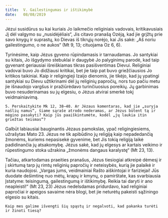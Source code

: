 ```yaml
---
title:  V. Gailestingumas ir ištikimybė
date:   08/08/2019
---
```



Jėzui susidūrus su kai kuriais Jo laikmečio religiniais vadovais, kritikavusiais Jį dėl valgymo su „nusidėjėliais“, Jis citavo pranašą Ozėją, kad jie grįžtų prie savo knygų ir suprastų, ko Dievas iš tikrųjų norėjo, kai Jis sakė: „Aš noriu gailestingumo, o ne aukos“ (Mt 9, 13; cituojama Oz 6, 6).

Tyrinėsime, kaip Jėzus gyveno rūpindamasis ir tarnaudamas. Jo santykiai su kitais, Jo išgydymo stebuklai ir daugybė Jo palyginimų parodė, kad taip gyvenant geriausiai išreiškiamas tikras pasišventimas Dievui. Religiniai vadovai buvo Jo didžiausi kritikai, bet jie taip pat buvo griežčiausios Jo kritikos taikiniai. Kaip ir religingieji Izaijo dienomis, jie tikėjo, kad jų ypatingi santykiai su Dievu užtikrinami dėl jų religinių papročių, nors tuo pačiu metu jie išnaudojo vargšus ir pražiūrėdavo turinčiuosius poreikių. Jų garbinimas buvo nesuderinamas su jų elgesiu, o Jėzus atvirai smerkė tokį veidmainiavimą.

`5. Perskaitykite Mk 12, 38–40. Ar Jėzaus komentaras, kad jie „suryja našlių namus“, šiame sąraše atrodo nederamas, ar Jėzus būtent tą ir mėgino pasakyti? Kaip jūs paaiškintumėte, kodėl „jų laukia itin griežtas teismas“?`

Galbūt labiausiai bauginantis Jėzaus pamokslas, ypač religingiesiems, užrašytas Mato 23. Jėzus ne tik apibūdino jų religiją kaip nepadedančią žmonėms, kuriems nepasisekė gyvenime, bet Jis tokią religiją laikė padidinančia jų atsakomybę. Jėzus sakė, kad jų elgesys ar kartais veikimo ir rūpestingumo stoka užrakina „žmonėms dangaus karalystę“ (Mt 23, 13).

Tačiau, atkartodamas praeities pranašus, Jėzus tiesiogiai atkreipė dėmesį ir į skirtumą tarp jų rimtų religinių papročių ir neteisybės, kurią jie palaikė ir kuria naudojosi. „Vargas jums, veidmainiai Rašto aiškintojai ir fariziejai! Jūs duodate dešimtinę nuo mėtų, krapų ir kmynų, o pamirštate, kas svarbiausia Įstatyme: teisingumą, gailestingumą ir ištikimybę. Reikia tai daryti ir ano neapleisti!“ (Mt 23, 23) Jėzus nedelsdamas pridurdavo, kad religiniai papročiai ir apeigos savaime nėra blogi, bet jie neturėtų pakeisti sąžiningo elgesio su kitais.

`Kaip mes galime išvengti šių spąstų ir negalvoti, kad pakanka turėti ir žinoti tiesą?`
